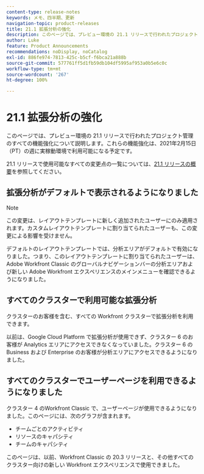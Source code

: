 ```yaml
---
content-type: release-notes
keywords: メモ、四半期、更新
navigation-topic: product-releases
title: 21.1 拡張分析の強化
description: このページでは、プレビュー環境の 21.1 リリースで行われたプロジェクト管理のすべての機能強化について説明します。これらの機能強化は、2021年2月15日（PT）の週に実稼動環境で利用可能になる予定です。
author: Luke
feature: Product Announcements
recommendations: noDisplay, noCatalog
exl-id: 886fe974-7813-425c-b5cf-f6bca21a888b
source-git-commit: 577761ff5d1fb59db104df5995af953a0b5e6c0c
workflow-type: tm+mt
source-wordcount: '267'
ht-degree: 100%

---
```


# 21.1 拡張分析の強化

このページでは、プレビュー環境の 21.1 リリースで行われたプロジェクト管理のすべての機能強化について説明します。これらの機能強化は、2021年2月15日（PT）の週に実稼動環境で利用可能になる予定です。

21.1 リリースで使用可能なすべての変更点の一覧については、[21.1 リリースの概要](../../../product-announcements/product-releases/21.1-release-activity/21-1-release-overview.md)を参照してください。

## 拡張分析がデフォルトで表示されるようになりました

>[!NOTE]
>
>この変更は、レイアウトテンプレートに新しく追加されたユーザーにのみ適用されます。カスタムレイアウトテンプレートに割り当てられたユーザーも、この変更による影響を受けません。

デフォルトのレイアウトテンプレートでは、分析エリアがデフォルトで有効になりました。つまり、このレイアウトテンプレートに割り当てられたユーザーは、Adobe Workfront Classic のグローバルナビゲーションバーの分析エリアおよび新しい Adobe Workfront エクスペリエンスのメインメニューを確認できるようになりました。


## すべてのクラスターで利用可能な拡張分析

クラスターのお客様を含む、すべての Workfront クラスターで拡張分析を利用できます。

以前は、Google Cloud Platform で拡張分析が使用できず、クラスター 6 のお客様が Analytics エリアにアクセスできなくなっていました。クラスター 6 の Business および Enterprise のお客様が分析エリアにアクセスできるようになりました。


## すべてのクラスターでユーザーページを利用できるようになりました

クラスター 4 のWorkfront Classic で、ユーザーページが使用できるようになりました。このページには、次のグラフが含まれます。

* チームごとのアクティビティ
* リソースのキャパシティ
* チームのキャパシティ

このページは、以前、Workfront Classic の 20.3 リリースと、その他すべてのクラスター向けの新しい Workfront エクスペリエンスで使用できました。


